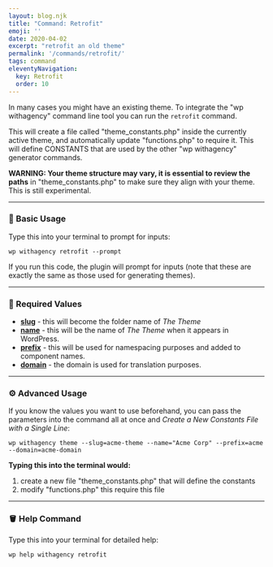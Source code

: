```yaml
---
layout: blog.njk
title: "Command: Retrofit"
emoji: ''
date: 2020-04-02
excerpt: "retrofit an old theme"
permalink: '/commands/retrofit/'
tags: command
eleventyNavigation:
  key: Retrofit
  order: 10
---
```


In many cases you might have an existing theme. To integrate the "wp withagency" command line tool you can run the  ```retrofit``` command.

This will create a file called "theme_constants.php" inside the currently active theme, and automatically update "functions.php" to require it. This will define CONSTANTS that are used by the other "wp withagency" generator commands. 

**WARNING: Your theme structure may vary, it is essential to review the paths** in "theme_constants.php" to make sure they align with your theme. This is still experimental.
***

### 🎉 Basic Usage

Type this into your terminal to prompt for inputs:
```
wp withagency retrofit --prompt
```

If you run this code, the plugin will prompt for inputs (note that these are exactly the same as those used for generating themes).

***

### 📌 Required Values
- **[slug](/reference/validation/#slug)** - this will become the folder name of *The Theme*
- **[name](/reference/validation/#name)** - this will be the name of *The Theme* when it appears in WordPress.
- **[prefix](/reference/validation/#prefix)** - this will be used for namespacing purposes and added to component names.
- **[domain](/reference/validation/#domain)** - the domain is used for translation purposes.

***
### ⚙️ Advanced Usage
If you know the values you want to use beforehand, you can pass the parameters into the command all at once and *Create a New Constants File with a Single Line*:
<br /><div class="longcode">`wp withagency theme --slug=acme-theme --name="Acme Corp" --prefix=acme --domain=acme-domain`</div>

**Typing this into the terminal would:**
1. create a new file "theme_constants.php" that will define the constants
2. modify "functions.php" this require this file

***

### 🪣 Help Command

Type this into your terminal for detailed help:
```
wp help withagency retrofit
```